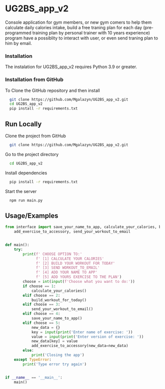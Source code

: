 # UG2BS_app_v2


Console application for gym members, or new gym comers to help them calculate daily calories intake, 
build a free traning plan for each day (pre-programmed training plan by personal trainer with 10 years experience)
program have a possiblity to interact with user, or even send traning plan to him by email.


### Installation
The instalation for UG2BS_app_v2 requires Python 3.9 or greater.

### Installation from GitHub

To Clone the GitHub repository and then install

```bash
  git clone https://github.com/Mgalazyn/UG2BS_app_v2.git
  cd UG2BS_app_v2
  pip install -r requirements.txt
```


## Run Locally

Clone the project from GitHub

```bash
  git clone https://github.com/Mgalazyn/UG2BS_app_v2.git
```

Go to the project directory

```bash
  cd UG2BS_app_v2
```

Install dependencies

```bash
  pip install -r requirements.txt
```

Start the server

```bash
  npm run main.py
```


## Usage/Examples

```python
from interface import save_your_name_to_app, calculate_your_calories, build_workout_for_today, \
    add_exercise_to_accessory, send_your_workout_to_email


def main():
    try:
        print(f' CHOOSE OPTION TO:'
              f' [1] CALCULATE YOUR CALORIES'
              f' [2] BUILD YOUR WORKOUT FOR TODAY'
              f' [3] SEND WORKOUT_TO_EMAIL'
              f' [4] ADD YOUR NAME TO APP'
              f' [5] ADD YOURS EXERCISE TO THE PLAN')
        choose = int(input(f'Choose what you want to do:'))
        if choose == 1:
            calculate_your_calories()
        elif choose == 2:
            build_workout_for_today()
        elif choose == 3:
            send_your_workout_to_email()
        elif choose == 4:
            save_your_name_to_app()
        elif choose == 5:
            new_data = {}
            key = input(print('Enter name of exercise: '))
            value = input(print('Enter version of exercise: '))
            new_data[key] = value
            add_exercise_to_accessory(new_data=new_data)
        else:
            print('Closing the app')
    except TypeError:
        print('Type error try again')


if __name__ == '__main__':
    main()


```

